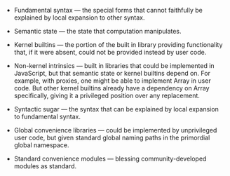 * Fundamental syntax — the special forms that cannot faithfully be explained by local expansion to other syntax.

* Semantic state — the state that computation manipulates.

* Kernel builtins — the portion of the built in library providing functionality that, if it were absent, could not be provided instead by user code.

* Non-kernel intrinsics — built in libraries that could be implemented in JavaScript, but that semantic state or kernel builtins depend on. For example, with proxies, one might be able to implement Array in user code. But other kernel builtins already have a dependency on Array specifically, giving it a privileged position over any replacement.

* Syntactic sugar — the syntax that can be explained by local expansion to fundamental syntax.

* Global convenience libraries — could be implemented by unprivileged user code, but given standard global naming paths in the primordial global namespace.

* Standard convenience modules — blessing community-developed modules as standard.

